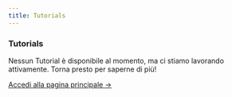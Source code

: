 ```yaml
---
title: Tutorials
---
```


<div class="card">
  <h3>Tutorials</h3>
  <p>Nessun Tutorial è disponibile al momento, ma ci stiamo lavorando attivamente. Torna presto per saperne di più!</p>
  <a href="../" class="card-link">Accedi alla pagina principale &rarr;</a>
</div>

